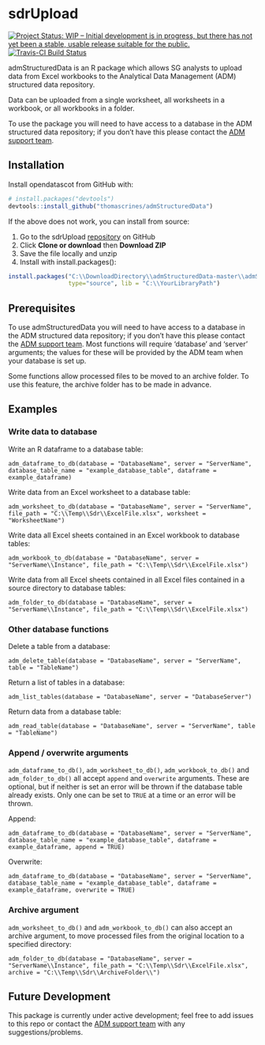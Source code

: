 
<!-- README.md is generated from README.Rmd. Please edit that file -->

# sdrUpload

<!-- badges: start -->

[![Project Status: WIP – Initial development is in progress, but there
has not yet been a stable, usable release suitable for the
public.](https://www.repostatus.org/badges/latest/wip.svg)](https://www.repostatus.org/#wip)
[![Travis-CI Build
Status](https://api.travis-ci.org/thomascrines/admStructuredData.svg?branch=master)](https://travis-ci.org/thomascrines/admStucturedData)
<!-- badges: end -->

admStructuredData is an R package which allows SG analysts to upload
data from Excel workbooks to the Analytical Data Management (ADM)
structured data repository.

Data can be uploaded from a single worksheet, all worksheets in a
workbook, or all workbooks in a folder.

To use the package you will need to have access to a database in the ADM
structured data repository; if you don’t have this please contact the
[ADM support team](mailto:adm.support@gov.scot).

## Installation

Install opendatascot from GitHub with:

``` r
# install.packages("devtools")
devtools::install_github("thomascrines/admStructuredData")
```

If the above does not work, you can install from source:

1.  Go to the sdrUpload
    [repository](https://github.com/thomascrines/admStructuredData) on
    GitHub
2.  Click **Clone or download** then **Download ZIP**
3.  Save the file locally and unzip
4.  Install with
install.packages():

<!-- end list -->

``` r
install.packages("C:\\DownloadDirectory\\admStructuredData-master\\admStructuredData-master", repos = NULL,
                 type="source", lib = "C:\\YourLibraryPath")
```

## Prerequisites

To use admStructuredData you will need to have access to a database in
the ADM structured data repository; if you don’t have this please
contact the [ADM support team](mailto:adm.support@gov.scot). Most
functions will require ‘database’ and ‘server’ arguments; the values for
these will be provided by the ADM team when your database is set up.

Some functions allow processed files to be moved to an archive folder.
To use this feature, the archive folder has to be made in advance.

## Examples

### Write data to database

Write an R dataframe to a database table:

`adm_dataframe_to_db(database = "DatabaseName", server = "ServerName",
database_table_name = "example_database_table", dataframe =
example_dataframe)`

Write data from an Excel worksheet to a database table:

`adm_worksheet_to_db(database = "DatabaseName", server = "ServerName",
file_path = "C:\\Temp\\Sdr\\ExcelFile.xlsx", worksheet =
"WorksheetName")`

Write data all Excel sheets contained in an Excel workbook to database
tables:

`adm_workbook_to_db(database = "DatabaseName", server =
"ServerName\\Instance", file_path = "C:\\Temp\\Sdr\\ExcelFile.xlsx")`

Write data from all Excel sheets contained in all Excel files contained
in a source directory to database tables:

`adm_folder_to_db(database = "DatabaseName", server =
"ServerName\\Instance", file_path = "C:\\Temp\\Sdr\\ExcelFile.xlsx")`

### Other database functions

Delete a table from a database:

`adm_delete_table(database = "DatabaseName", server = "ServerName",
table = "TableName")`

Return a list of tables in a database:

`adm_list_tables(database = "DatabaseName", server = "DatabaseServer")`

Return data from a database table:

`adm_read_table(database = "DatabaseName", server = "ServerName", table
= "TableName")`

### Append / overwrite arguments

`adm_dataframe_to_db()`, `adm_worksheet_to_db()`, `adm_workbook_to_db()`
and `adm_folder_to_db()` all accept `append` and `overwrite` arguments.
These are optional, but if neither is set an error will be thrown if the
database table already exists. Only one can be set to `TRUE` at a time
or an error will be thrown.

Append:

`adm_dataframe_to_db(database = "DatabaseName", server = "ServerName",
database_table_name = "example_database_table", dataframe =
example_dataframe, append = TRUE)`

Overwrite:

`adm_dataframe_to_db(database = "DatabaseName", server = "ServerName",
database_table_name = "example_database_table", dataframe =
example_dataframe, overwrite = TRUE)`

### Archive argument

`adm_worksheet_to_db()` and `adm_workbook_to_db()` can also accept an
archive argument, to move processed files from the original location to
a specified directory:

`adm_folder_to_db(database = "DatabaseName", server =
"ServerName\\Instance", file_path = "C:\\Temp\\Sdr\\ExcelFile.xlsx",
archive = "C:\\Temp\\Sdr\\ArchiveFolder\\")`

## Future Development

This package is currently under active development; feel free to add
issues to this repo or contact the [ADM support
team](mailto:adm.support@gov.scot) with any suggestions/problems.

